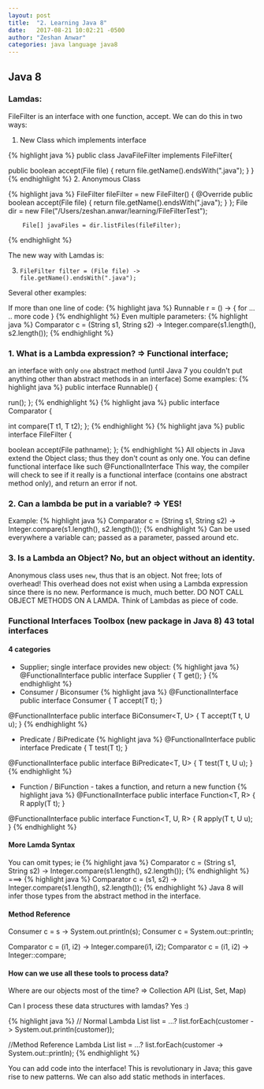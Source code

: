 ```yaml
---
layout: post
title:  "2. Learning Java 8"
date:   2017-08-21 10:02:21 -0500
author: "Zeshan Anwar"
categories: java language java8
---
```


## Java 8

### Lamdas:



FileFilter is an interface with one function, accept. We can do this in two ways:

1. New Class which implements interface

{% highlight java %}
public class JavaFileFilter implements FileFilter{

  public boolean accept(File file) {
    return file.getName().endsWith(".java");
  }
}
{% endhighlight %}
2. Anonymous Class

{% highlight java %}
FileFilter fileFilter = new FileFilter() {
            @Override
            public boolean accept(File file) {
                return file.getName().endsWith(".java");
            }
        };
        File dir = new File("/Users/zeshan.anwar/learning/FileFilterTest");

        File[] javaFiles = dir.listFiles(fileFilter);
{% endhighlight %}



The new way with Lamdas is:

3. `FileFilter filter = (File file) -> file.getName().endsWith(".java");`

Several other examples:

If more than one line of code:
{% highlight java %}
Runnable r = () -> {
  for ...
  .. more code
}
{% endhighlight %}
Even multiple parameters:
{% highlight java %}
Comparator<String> c = (String s1, String s2) -> Integer.compare(s1.length(), s2.length());
{% endhighlight %}

### 1. What is a Lambda expression? => Functional interface;

an interface with only `one` abstract method (until Java 7 you couldn't put anything other than abstract methods in an interface)
Some examples:
{% highlight java %}
public interface Runnable() {

  run();
};
{% endhighlight %}
{% highlight java %}
public interface Comparator<T> {

  int compare(T t1, T t2);
};
{% endhighlight %}
{% highlight java %}
public interface FileFilter {

  boolean accept(File pathname);
};
{% endhighlight %}
All objects in Java extend the Object class; thus they don't count as only one.
You can define functional interface like such @FunctionalInterface
This way, the compiler will check to see if it really is a functional interface (contains one abstract method only), and return an error if not.

### 2. Can a lambda be put in a variable? => YES!
Example:
{% highlight java %}
Comparator<String> c = (String s1, String s2) -> Integer.compare(s1.length(), s2.length());
{% endhighlight %}
Can be used everywhere a variable can; passed as a parameter, passed around etc.

### 3. Is a Lambda an Object? No, but an object without an identity.
Anonymous class uses `new`, thus that is an object. Not free; lots of overhead!
This overhead does not exist when using a Lambda expression since there is no new. Performance is much, much better. DO NOT CALL OBJECT METHODS ON A LAMDA. Think of Lambdas as piece of code.

### Functional Interfaces Toolbox (new package in Java 8) 43 total interfaces
#### 4 categories
- Supplier; single interface provides new object:
{% highlight java %}
@FunctionalInterface
public interface Supplier<T> {
  T get();
}
{% endhighlight %}
- Consumer / Biconsumer
{% highlight java %}
@FunctionalInterface
public interface Consumer<T> {
  T accept(T t);
}

@FunctionalInterface
public interface BiConsumer<T, U> {
  T accept(T t, U u);
}
{% endhighlight %}
- Predicate / BiPredicate
{% highlight java %}
@FunctionalInterface
public interface Predicate<T> {
  T test(T t);
}

@FunctionalInterface
public interface BiPredicate<T, U> {
  T test(T t, U u);
}
{% endhighlight %}
- Function / BiFunction - takes a function, and return a new function
{% highlight java %}
@FunctionalInterface
public interface Function<T, R> {
  R apply(T t);
}

@FunctionalInterface
public interface Function<T, U, R> {
  R apply(T t, U u);
}
{% endhighlight %}

#### More Lamda Syntax
You can omit types; ie
{% highlight java %}
Comparator<String> c = (String s1, String s2) -> Integer.compare(s1.length(), s2.length());
{% endhighlight %}
===>
{% highlight java %}
Comparator<String> c = (s1, s2) -> Integer.compare(s1.length(), s2.length());
{% endhighlight %}
Java 8 will infer those types from the abstract method in the interface.


#### Method Reference
Consumer<String> c = s -> System.out.println(s);
Consumer<String> c = System.out::println;

Comparator<Integer> c = (i1, i2) -> Integer.compare(i1, i2);
Comparator<Integer> c = (i1, i2) -> Integer::compare;


#### How can we use all these tools to process data?

Where are our objects most of the time? => Collection API (List, Set, Map)

Can I process these data structures with lamdas? Yes :)

{% highlight java %}
// Normal Lambda
List<Customer> list = ...?
list.forEach(customer -> System.out.println(customer));

//Method Reference Lambda
List<Customer> list = ...?
list.forEach(customer -> System.out::println);
{% endhighlight %}

You can add code into the interface! This is revolutionary in Java; this gave rise to new patterns. We can also add static methods in interfaces.
